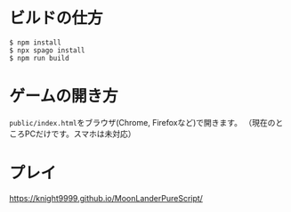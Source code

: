 # ビルドの仕方

```
$ npm install
$ npx spago install
$ npm run build
```

# ゲームの開き方

`public/index.html`をブラウザ(Chrome, Firefoxなど)で開きます。
（現在のところPCだけです。スマホは未対応）


# プレイ

https://knight9999.github.io/MoonLanderPureScript/


